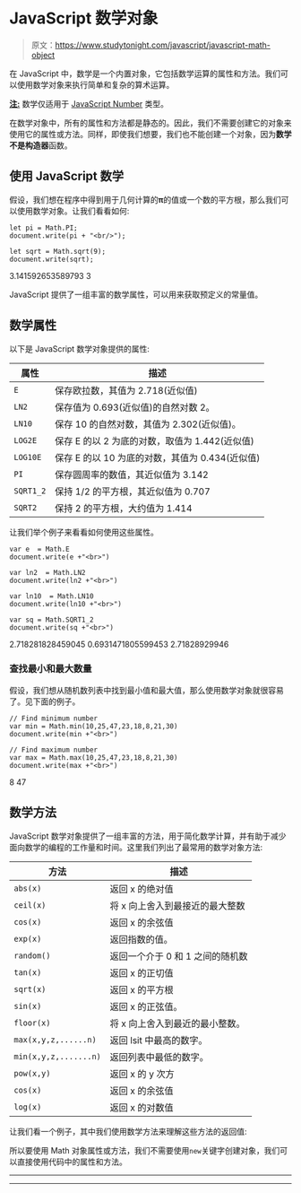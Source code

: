 # JavaScript 数学对象

> 原文：<https://www.studytonight.com/javascript/javascript-math-object>

在 JavaScript 中，数学是一个内置对象，它包括数学运算的属性和方法。我们可以使用数学对象来执行简单和复杂的算术运算。

<u>**注:**</u> 数学仅适用于 [JavaScript Number](https://www.studytonight.com/javascript/javascript-number-object) 类型。

在数学对象中，所有的属性和方法都是静态的。因此，我们不需要创建它的对象来使用它的属性或方法。同样，即使我们想要，我们也不能创建一个对象，因为**数学不是构造器**函数。

## 使用 JavaScript 数学

假设，我们想在程序中得到用于几何计算的**π**的值或一个数的平方根，那么我们可以使用数学对象。让我们看看如何:

```
let pi = Math.PI;
document.write(pi + "<br/>");

let sqrt = Math.sqrt(9);
document.write(sqrt);
```

3.141592653589793
3

JavaScript 提供了一组丰富的数学属性，可以用来获取预定义的常量值。

## 数学属性

以下是 JavaScript 数学对象提供的属性:

| **属性** | **描述** |
| --- | --- |
| `E` | 保存欧拉数，其值为 2.718(近似值) |
| `LN2` | 保存值为 0.693(近似值)的自然对数 2。 |
| `LN10` | 保存 10 的自然对数，其值为 2.302(近似值)。 |
| `LOG2E` | 保存 E 的以 2 为底的对数，取值为 1.442(近似值) |
| `LOG10E` | 保存 E 的以 10 为底的对数，其值为 0.434(近似值) |
| `PI` | 保存圆周率的数值，其近似值为 3.142 |
| `SQRT1_2` | 保持 1/2 的平方根，其近似值为 0.707 |
| `SQRT2` | 保持 2 的平方根，大约值为 1.414 |

让我们举个例子来看看如何使用这些属性。

```
var e  = Math.E
document.write(e +"<br>")

var ln2  = Math.LN2
document.write(ln2 +"<br>")

var ln10  = Math.LN10
document.write(ln10 +"<br>")

var sq = Math.SQRT1_2
document.write(sq +"<br>")
```

2.718281828459045
0.6931471805599453
2.71828929946

### 查找最小和最大数量

假设，我们想从随机数列表中找到最小值和最大值，那么使用数学对象就很容易了。见下面的例子。

```
// Find minimum number
var min = Math.min(10,25,47,23,18,8,21,30)
document.write(min +"<br>")

// Find maximum number
var max = Math.max(10,25,47,23,18,8,21,30)
document.write(max +"<br>") 
```

8
47

## 数学方法

JavaScript 数学对象提供了一组丰富的方法，用于简化数学计算，并有助于减少面向数学的编程的工作量和时间。这里我们列出了最常用的数学对象方法:

| **方法** | **描述** |
| --- | --- |
| `abs(x)` | 返回 x 的绝对值 |
| `ceil(x)` | 将 x 向上舍入到最接近的最大整数 |
| `cos(x)` | 返回 x 的余弦值 |
| `exp(x)` | 返回指数的值。 |
| `random()` | 返回一个介于 0 和 1 之间的随机数 |
| `tan(x)` | 返回 x 的正切值 |
| `sqrt(x)` | 返回 x 的平方根 |
| `sin(x)` | 返回 x 的正弦值。 |
| `floor(x)` | 将 x 向上舍入到最近的最小整数。 |
| `max(x,y,z,......n)` | 返回 lsit 中最高的数字。 |
| `min(x,y,z,.......n)` | 返回列表中最低的数字。 |
| `pow(x,y)` | 返回 x 的 y 次方 |
| `cos(x)` | 返回 x 的余弦值 |
| `log(x)` | 返回 x 的对数值 |

让我们看一个例子，其中我们使用数学方法来理解这些方法的返回值:

所以要使用 Math 对象属性或方法，我们不需要使用`new`关键字创建对象，我们可以直接使用代码中的属性和方法。

* * *

* * *